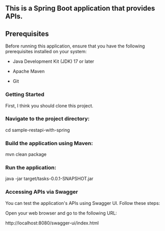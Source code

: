 
## This is a Spring Boot application that provides APIs.  
  
## Prerequisites  
  
Before running this application, ensure that you have the following prerequisites installed on your system:  
  
* Java Development Kit (JDK) 17 or later  
  
* Apache Maven  
  
* Git  
  
### Getting Started  
  
First, I think you should clone this project. 
  
### Navigate to the project directory:  
  
cd sample-restapi-with-spring  
  
### Build the application using Maven:  
  
mvn clean package  
  
### Run the application:  
  
java -jar target/tasks-0.0.1-SNAPSHOT.jar  
  
### Accessing APIs via Swagger  
  
You can test the application's APIs using Swagger UI. Follow these steps:  
  
Open your web browser and go to the following URL:  
  
http://localhost:8080/swagger-ui/index.html
